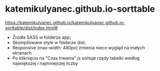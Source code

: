 # katemikulyanec.github.io-sorttable
https://katemikulyanec.github.io/katemikulyanec.github.io-sorttable/dist/index.html#

- Źródła SASS w folderze app;
- Skompilowane style w folderze dist;
- Responsive (max-width: 480px) zmienia nieco wygląd na małych ekranach
- Po kliknięciu na "Czas trwania" js sortuje rzędy tabelki według największej i najmniejszej liczby
